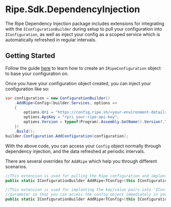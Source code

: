 # Ripe.Sdk.DependencyInjection

The Ripe Dependency Injection package includes extensions for integrating with the `IConfigurationBuilder` during setup to pull your configuration 
into `IConfiguration`, as well as inject your config as a scoped service which is automatically refreshed in regular intervals.

## Getting Started
Follow the guide [here](https://github.com/matt-andrews/Ripe.Sdk/tree/main/Ripe.Sdk.Core) to learn how to create an `IRipeConfiguration` object to base your configuration on. 

Once you have your configuration object created, you can inject your configuration like so:
```csharp
var configuration = new ConfigurationBuilder()
	.AddRipe<Config>(builder.Services, options =>
	{
		options.Uri = "https://config.ripe.sh/<your-environment-details>";
		options.ApiKey = "rpri_your-ripe-api-key";
		options.Version = typeof(Program).Assembly.GetName().Version?.ToString() ?? ""
	})
	.Build();
builder.Configuration.AddConfiguration(configuration);
```

With the above code, you can access your `Config` object normally through dependency injection, and the data refreshed at periodic intervals.

There are several overrides for `AddRipe` which help you through different scenarios.
```csharp
//This extension is used for pulling the Ripe configuration and implanting the key/value pairs into `IConfiguration` only
public static IConfigurationBuilder AddRipe<TConfig>(this IConfigurationBuilder builder, Action<IRipeOptions> optionsBuilder)
```

```csharp
//This extension is used for implanting the key/value pairs into `IConfiguration` as well as inject the object as a Scoped service, and has the `out` 
//parameter so that you can access the config object immediately in your setup code
public static IConfigurationBuilder AddRipe<TConfig>(this IConfigurationBuilder builder, IServiceCollection services, Action<IRipeOptions> optionsBuilder, out TConfig bindingObj)
```